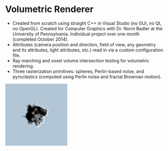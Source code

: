 # Volumetric Renderer
- Created from scratch using straight C++ in Visual Studio (no GUI, no Qt, no OpenGL). Created for Computer Graphics with Dr. Norm Badler at the University of Pennsylvania. Individual project over one month (completed October 2014).
- Attributes (camera position and direction, field of view, any geometry and its attributes, light attributes, etc.) read in via a custom configuration file.
- Ray marching and voxel volume intersection testing for volumetric rendering.
- Three rasterization primitives: spheres, Perlin-based noise, and pyroclastics (computed using Perlin noise and fractal Brownian motion).

![alt tag](https://github.com/rl-williams/VolumetricRenderer/blob/master/images/img03.png)
